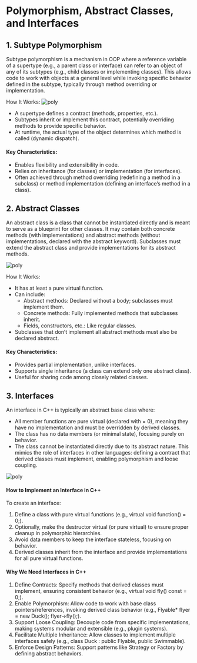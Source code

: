 # Polymorphism, Abstract Classes, and Interfaces
## 1. Subtype Polymorphism

Subtype polymorphism is a mechanism in OOP where a reference variable of a supertype (e.g., a parent class or interface) can refer to an object of any of its subtypes (e.g., child classes or implementing classes). This allows code to work with objects at a general level while invoking specific behavior defined in the subtype, typically through method overriding or implementation.

How It Works:
![poly](https://media.discordapp.net/attachments/1102948634493984769/1363202050825126039/Polymorphism_Abstract_Classes_and_Interfaces_-_visual_selection.png?ex=68052c57&is=6803dad7&hm=72f549a1c481419446e23da8f91a6dfa27794aef9a00778e62742745836dc450&=&format=webp&quality=lossless&width=1416&height=912)

* A supertype defines a contract (methods, properties, etc.).
* Subtypes inherit or implement this contract, potentially overriding methods to provide specific behavior.
* At runtime, the actual type of the object determines which method is called (dynamic dispatch).

#### Key Characteristics:

* Enables flexibility and extensibility in code.
* Relies on inheritance (for classes) or implementation (for interfaces).
* Often achieved through method overriding (redefining a method in a subclass) or method implementation (defining an interface’s method in a class).

## 2. Abstract Classes

An abstract class is a class that cannot be instantiated directly and is meant to serve as a blueprint for other classes. It may contain both concrete methods (with implementations) and abstract methods (without implementations, declared with the abstract keyword). Subclasses must extend the abstract class and provide implementations for its abstract methods.

![poly](https://media.discordapp.net/attachments/1102948634493984769/1363202050275545230/Polymorphism_Abstract_Classes_and_Interfaces_-_visual_selection_1.png?ex=68052c57&is=6803dad7&hm=f4d570a7fa09e0a4a54b71077846148320c10954f4f4025129e8fde6b999c5e8&=&format=webp&quality=lossless&width=1704&height=794)

How It Works:
* It has at least a pure virtual function.
* Can include:
  * Abstract methods: Declared without a body; subclasses must implement them.
  * Concrete methods: Fully implemented methods that subclasses inherit.
  * Fields, constructors, etc.: Like regular classes.
* Subclasses that don’t implement all abstract methods must also be declared abstract.

#### Key Characteristics:

* Provides partial implementation, unlike interfaces.
* Supports single inheritance (a class can extend only one abstract class).
* Useful for sharing code among closely related classes.

## 3. Interfaces
An interface in C++ is typically an abstract base class where:

* All member functions are pure virtual (declared with = 0), meaning they have no implementation and must be overridden by derived classes.
* The class has no data members (or minimal state), focusing purely on behavior.
* The class cannot be instantiated directly due to its abstract nature.
This mimics the role of interfaces in other languages: defining a contract that derived classes must implement, enabling polymorphism and loose coupling.

![poly](https://media.discordapp.net/attachments/1102948634493984769/1363207322108956763/Polymorphism_Abstract_Classes_and_Interfaces_-_visual_selection_3.png?ex=68053140&is=6803dfc0&hm=ae7c2770c70e8341c9a9fad8527c21f3f8a8f8cd773cb7e891393d54d8696d99&=&format=webp&quality=lossless&width=1632&height=1164)

#### How to Implement an Interface in C++
To create an interface:

1. Define a class with pure virtual functions (e.g., virtual void function() = 0;).
2. Optionally, make the destructor virtual (or pure virtual) to ensure proper cleanup in polymorphic hierarchies.
3. Avoid data members to keep the interface stateless, focusing on behavior.
4. Derived classes inherit from the interface and provide implementations for all pure virtual functions.

#### Why We Need Interfaces in C++

1. Define Contracts: Specify methods that derived classes must implement, ensuring consistent behavior (e.g., virtual void fly() const = 0;).
2. Enable Polymorphism: Allow code to work with base class pointers/references, invoking derived class behavior (e.g., Flyable* flyer = new Duck(); flyer->fly();).
3. Support Loose Coupling: Decouple code from specific implementations, making systems modular and extensible (e.g., plugin systems).
4. Facilitate Multiple Inheritance: Allow classes to implement multiple interfaces safely (e.g., class Duck : public Flyable, public Swimmable).
5. Enforce Design Patterns: Support patterns like Strategy or Factory by defining abstract behaviors.
